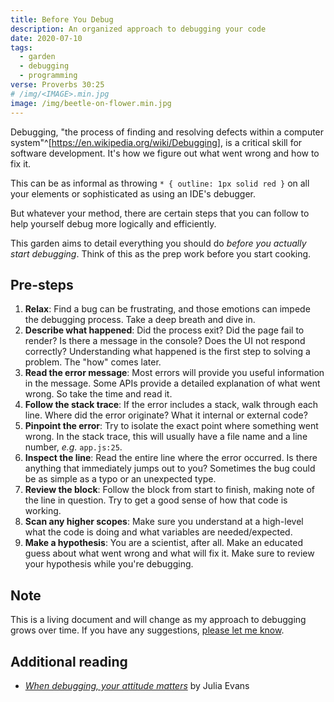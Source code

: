 ```yaml
---
title: Before You Debug
description: An organized approach to debugging your code
date: 2020-07-10
tags:
  - garden
  - debugging
  - programming
verse: Proverbs 30:25
# /img/<IMAGE>.min.jpg
image: /img/beetle-on-flower.min.jpg
---
```


Debugging, "the process of finding and resolving defects within a computer system"^[https://en.wikipedia.org/wiki/Debugging], is a critical skill for software development. It's how we figure out what went wrong and how to fix it.

This can be as informal as throwing `* { outline: 1px solid red }` on all your elements or sophisticated as using an IDE's debugger.

But whatever your method, there are certain steps that you can follow to help yourself debug more logically and efficiently.

This garden aims to detail everything you should do _before you actually start debugging_. Think of this as the prep work before you start cooking.

## Pre-steps

1. **Relax**: Find a bug can be frustrating, and those emotions can impede the debugging process. Take a deep breath and dive in.
1. **Describe what happened**: Did the process exit? Did the page fail to render? Is there a message in the console? Does the UI not respond correctly? Understanding what happened is the first step to solving a problem. The "how" comes later.
1. **Read the error message**: Most errors will provide you useful information in the message. Some APIs provide a detailed explanation of what went wrong. So take the time and read it.
1. **Follow the stack trace**: If the error includes a stack, walk through each line. Where did the error originate? What it internal or external code?
1. **Pinpoint the error**: Try to isolate the exact point where something went wrong. In the stack trace, this will usually have a file name and a line number, _e.g._ `app.js:25`.
1. **Inspect the line**: Read the entire line where the error occurred. Is there anything that immediately jumps out to you? Sometimes the bug could be as simple as a typo or an unexpected type.
1. **Review the block**: Follow the block from start to finish, making note of the line in question. Try to get a good sense of how that code is working.
1. **Scan any higher scopes**: Make sure you understand at a high-level what the code is doing and what variables are needed/expected.
1. **Make a hypothesis**: You are a scientist, after all. Make an educated guess about what went wrong and what will fix it. Make sure to review your hypothesis while you're debugging.

## Note

This is a living document and will change as my approach to debugging grows over time. If you have any suggestions, [please let me know](#comment-link).

## Additional reading

- [_When debugging, your attitude matters_](https://jvns.ca/blog/debugging-attitude-matters/) by Julia Evans
